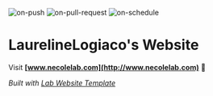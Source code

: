 
  ![on-push](../../actions/workflows/on-push.yaml/badge.svg)
  ![on-pull-request](../../actions/workflows/on-pull-request.yaml/badge.svg)
  ![on-schedule](../../actions/workflows/on-schedule.yaml/badge.svg)

  # LaurelineLogiaco's Website

  Visit **[www.necolelab.com](http://www.necolelab.com)** 🚀

  _Built with [Lab Website Template](https://greene-lab.gitbook.io/lab-website-template-docs)_
